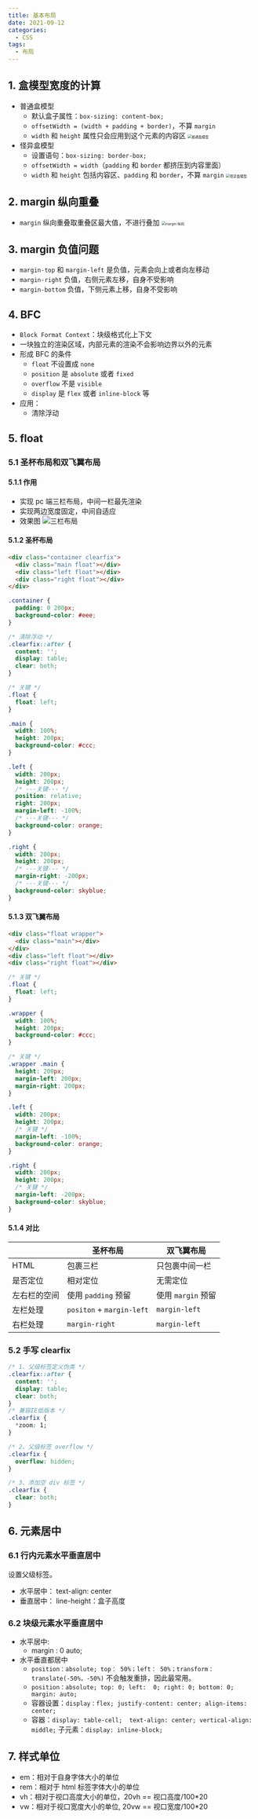 ```yaml
---
title: 基本布局
date: 2021-09-12
categories:
  - CSS
tags:
  - 布局
---
```


## 1. 盒模型宽度的计算

- 普通盒模型
  - 默认盒子属性：`box-sizing: content-box;`
  - `offsetWidth = (width + padding + border)`，不算 `margin`
  - `width` 和 `height` 属性只会应用到这个元素的内容区
    <img src="./img/layout/normal-box.png" alt="普通盒模型" style="zoom:50%;" />
- 怪异盒模型
  - 设置语句：`box-sizing: border-box;`
  - `offsetWidth = width`（`padding` 和 `border` 都挤压到内容里面）
  - `width` 和 `height` 包括内容区、`padding` 和 `border`，不算 `margin`
    <img src="./img/layout/abnormal-box.png" alt="怪异盒模型" style="zoom:50%;" />

## 2. margin 纵向重叠

- `margin` 纵向重叠取重叠区最大值，不进行叠加
  <img src="./img/layout/margin-y.png" alt="margin 纵向" style="zoom:50%;" />

## 3. margin 负值问题

- `margin-top` 和 `margin-left` 是负值，元素会向上或者向左移动
- `margin-right` 负值，右侧元素左移，自身不受影响
- `margin-bottom` 负值，下侧元素上移，自身不受影响

## 4. BFC

- `Block Format Context`：块级格式化上下文
- 一块独立的渲染区域，内部元素的渲染不会影响边界以外的元素
- 形成 BFC 的条件
  - `float` 不设置成 `none`
  - `position` 是 `absolute` 或者 `fixed`
  - `overflow` 不是 `visible`
  - `display` 是 `flex` 或者 `inline-block` 等
- 应用：
  - 清除浮动

## 5. float

### 5.1 圣杯布局和双飞翼布局

#### 5.1.1 作用

- 实现 pc 端三栏布局，中间一栏最先渲染
- 实现两边宽度固定，中间自适应
- 效果图
  ![三栏布局](./img/layout/three-cols.png)

#### 5.1.2 圣杯布局

```html
<div class="container clearfix">
  <div class="main float"></div>
  <div class="left float"></div>
  <div class="right float"></div>
</div>
```

```css
.container {
  padding: 0 200px;
  background-color: #eee;
}

/* 清除浮动 */
.clearfix::after {
  content: '';
  display: table;
  clear: both;
}

/* 关键 */
.float {
  float: left;
}

.main {
  width: 100%;
  height: 200px;
  background-color: #ccc;
}

.left {
  width: 200px;
  height: 200px;
  /* ---关键--- */
  position: relative;
  right: 200px;
  margin-left: -100%;
  /* ---关键--- */
  background-color: orange;
}

.right {
  width: 200px;
  height: 200px;
  /* ---关键--- */
  margin-right: -200px;
  /* ---关键--- */
  background-color: skyblue;
}
```

#### 5.1.3 双飞翼布局

```html
<div class="float wrapper">
  <div class="main"></div>
</div>
<div class="left float"></div>
<div class="right float"></div>
```

```css
/* 关键 */
.float {
  float: left;
}

.wrapper {
  width: 100%;
  height: 200px;
  background-color: #ccc;
}

/* 关键 */
.wrapper .main {
  height: 200px;
  margin-left: 200px;
  margin-right: 200px;
}

.left {
  width: 200px;
  height: 200px;
  /* 关键 */
  margin-left: -100%;
  background-color: orange;
}

.right {
  width: 200px;
  height: 200px;
  /* 关键 */
  margin-left: -200px;
  background-color: skyblue;
}
```

#### 5.1.4 对比

|              | 圣杯布局                  | 双飞翼布局         |
| ------------ | ------------------------- | ------------------ |
| HTML         | 包裹三栏                  | 只包裹中间一栏     |
| 是否定位     | 相对定位                  | 无需定位           |
| 左右栏的空间 | 使用 `padding` 预留       | 使用 `margin` 预留 |
| 左栏处理     | `positon` + `margin-left` | `margin-left`      |
| 右栏处理     | `margin-right`            | `margin-left`      |

### 5.2 手写 clearfix

```css
/* 1、父级标签定义伪类 */
.clearfix::after {
  content: '';
  display: table;
  clear: both;
}
/* 兼容IE低版本 */
.clearfix {
  *zoom: 1;
}

/* 2、父级标签 overflow */
.clearfix {
  overflow: hidden;
}

/* 3、添加空 div 标签 */
.clearfix {
  clear: both;
}
```
## 6. 元素居中

### 6.1 行内元素水平垂直居中

设置父级标签。

- 水平居中： text-align: center
- 垂直居中： line-height：盒子高度

### 6.2 块级元素水平垂直居中

* 水平居中: 
  * margin : 0 auto;
* 水平垂直都居中
  * `position：absolute; top： 50%；left： 50%；transform：translate(-50%，-50%)` 不会触发重排，因此最常用。
  * `position：absolute; top: 0; left:  0; right: 0; bottom: 0; margin: auto;`
  * 容器设置：`display：flex; justify-content: center; align-items: center;`
  * 容器：`display: table-cell;  text-align: center; vertical-align: middle;`  子元素：`display: inline-block;` 

## 7. 样式单位

* em：相对于自身字体大小的单位
* rem：相对于 html 标签字体大小的单位
* vh：相对于视口高度大小的单位，20vh == 视口高度/100*20
* vw：相对于视口宽度大小的单位,  20vw == 视口宽度/100*20